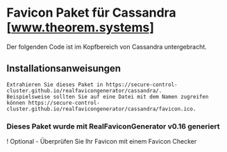 
# Favicon Paket für Cassandra [www.theorem.systems]

Der folgenden Code ist im Kopfbereich von Cassandra untergebracht.

<link rel="apple-touch-icon" sizes="180x180" href="https://secure-control-cluster.github.io/realfavicongenerator/cassandra/apple-touch-icon.png">
<link rel="icon" type="image/png" sizes="32x32" href="https://secure-control-cluster.github.io/realfavicongenerator/cassandra/favicon-32x32.png">
<link rel="icon" type="image/png" sizes="194x194" href="https://secure-control-cluster.github.io/realfavicongenerator/cassandra/favicon-194x194.png">
<link rel="icon" type="image/png" sizes="192x192" href="https://secure-control-cluster.github.io/realfavicongenerator/cassandra/android-chrome-192x192.png">
<link rel="icon" type="image/png" sizes="16x16" href="https://secure-control-cluster.github.io/realfavicongenerator/cassandra/favicon-16x16.png">
<link rel="manifest" href="https://secure-control-cluster.github.io/realfavicongenerator/cassandra/site.webmanifest">
<link rel="mask-icon" href="https://secure-control-cluster.github.io/realfavicongenerator/cassandra/safari-pinned-tab.svg" color="#4682b4">
<link rel="shortcut icon" href="https://secure-control-cluster.github.io/realfavicongenerator/cassandra/favicon.ico">
<meta name="apple-mobile-web-app-title" content="Cassandra Bot">
<meta name="application-name" content="Cassandra Bot">
<meta name="msapplication-TileColor" content="#2b5797">
<meta name="msapplication-TileImage" content="https://secure-control-cluster.github.io/realfavicongenerator/cassandra/mstile-144x144.png">
<meta name="msapplication-config" content="https://secure-control-cluster.github.io/realfavicongenerator/cassandra/browserconfig.xml">
<meta name="theme-color" content="#ffffff">


## Installationsanweisungen

    Extrahieren Sie dieses Paket in https://secure-control-cluster.github.io/realfavicongenerator/cassandra/. 
    Beispielsweise sollten Sie auf eine Datei mit dem Namen zugreifen können https://secure-control-cluster.github.io/realfavicongenerator/cassandra/favicon.ico.


### Dieses Paket wurde mit RealFaviconGenerator v0.16 generiert

! Optional - Überprüfen Sie Ihr Favicon mit einem Favicon Checker
